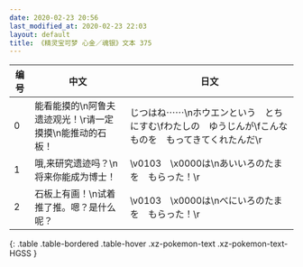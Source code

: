```yaml
---
date: 2020-02-23 20:56
last_modified_at: 2020-02-23 22:03
layout: default
title: 《精灵宝可梦 心金／魂银》文本 375
---
```

| 编号 | 中文 | 日文 |
| ---- | ---- | ---- |
| 0 | 能看能摸的\n阿鲁夫遗迹观光！\r请一定摸摸\n能推动的石板！ | じつはね⋯⋯\nホウエンという　とちにすむ\fわたしの　ゆうじんが\fこんなものを　もってきてくれたんだ\r |
| 1 | 哦,来研究遗迹吗？\n将来你能成为博士！ | \v0103　\x0000は\nあいいろのたま　を　もらった！\r |
| 2 | 石板上有画！\n试着推了推。嗯？是什么呢？ | \v0103　\x0000は\nべにいろのたま　を　もらった！\r |
{: .table .table-bordered .table-hover .xz-pokemon-text .xz-pokemon-text-HGSS }